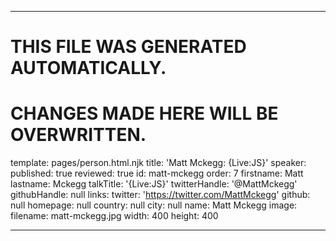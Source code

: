 ----

# THIS FILE WAS GENERATED AUTOMATICALLY.
# CHANGES MADE HERE WILL BE OVERWRITTEN.

template: pages/person.html.njk
title: 'Matt Mckegg: {Live:JS}'
speaker:
  published: true
  reviewed: true
  id: matt-mckegg
  order: 7
  firstname: Matt
  lastname: Mckegg
  talkTitle: '{Live:JS}'
  twitterHandle: '@MattMckegg'
  githubHandle: null
  links:
    twitter: 'https://twitter.com/MattMckegg'
    github: null
    homepage: null
  country: null
  city: null
  name: Matt Mckegg
  image:
    filename: matt-mckegg.jpg
    width: 400
    height: 400

----

 